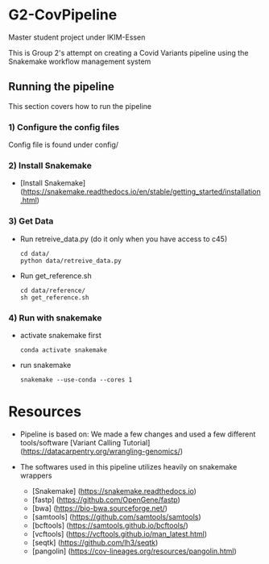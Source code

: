 # G2-CovPipeline
Master student project under IKIM-Essen

This is Group 2's attempt on creating a Covid Variants pipeline using the Snakemake workflow management system

## Running the pipeline
This section covers how to run the pipeline

### 1) Configure the config files
Config file is found under config/

### 2) Install Snakemake
- [Install Snakemake] (https://snakemake.readthedocs.io/en/stable/getting_started/installation.html)

### 3) Get Data
- Run retreive_data.py (do it only when you have access to c45)
    ```
    cd data/
    python data/retreive_data.py
    ```

- Run get_reference.sh
    ```
    cd data/reference/
    sh get_reference.sh
    ```
### 4) Run with snakemake 
- activate snakemake first
    ```
    conda activate snakemake
    ```

- run snakemake
    ```
    snakemake --use-conda --cores 1
    ```



# Resources
- Pipeline is based on:
    We made a few changes and used a few different tools/software
    [Variant Calling Tutorial] (https://datacarpentry.org/wrangling-genomics/)

- The softwares used in this pipeline utilizes heavily on snakemake wrappers
    - [Snakemake] (https://snakemake.readthedocs.io)
    - [fastp] (https://github.com/OpenGene/fastp)
    - [bwa] (https://bio-bwa.sourceforge.net/)
    - [samtools] (https://github.com/samtools/samtools)
    - [bcftools] (https://samtools.github.io/bcftools/)
    - [vcftools] (https://vcftools.github.io/man_latest.html)
    - [seqtk] (https://github.com/lh3/seqtk)
    - [pangolin] (https://cov-lineages.org/resources/pangolin.html)


